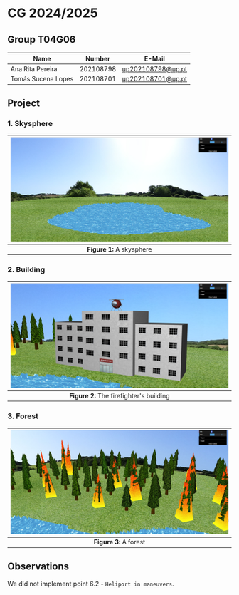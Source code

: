 # CG 2024/2025

## Group T04G06

| Name               | Number    | E-Mail            |
| ------------------ | --------- | ----------------- |
| Ana Rita Pereira   | 202108798 | up202108798@up.pt |
| Tomás Sucena Lopes | 202108701 | up202108701@up.pt |

## Project

### 1. Skysphere

| ![Figure 1](screenshots/project-t04g06-1.png) |
| :-------------------------------------------: |
|           **Figure 1:** A skysphere           |

### 2. Building

| ![Figure 2](screenshots/project-t04g06-2.png) |
| :-------------------------------------------: |
|   **Figure 2:** The firefighter's building    |

### 3. Forest

| ![Figure 3](screenshots/project-t04g06-3.png) |
| :-------------------------------------------: |
|            **Figure 3:** A forest             |

## Observations

We did not implement point 6.2 - `Heliport in maneuvers`.
